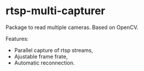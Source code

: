 # rtsp-multi-capturer
Package to read multiple cameras. Based on OpenCV.

Features:
- Parallel capture of rtsp streams,
- Ajustable frame frate,
- Automatic reconnection.

